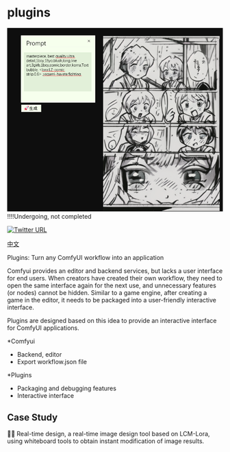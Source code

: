 # plugins
![-](./doc/640.png)
!!!!Undergoing, not completed

[![Twitter URL](https://img.shields.io/twitter/url/https/twitter.com/bukotsunikki.svg?style=social&label=Follow%20%40mixlabPro)](https://twitter.com/mixlabPro)

[中文](./README_zh.md)

Plugins: Turn any ComfyUI workflow into an application

Comfyui provides an editor and backend services, but lacks a user interface for end users. When creators have created their own workflow, they need to open the same interface again for the next use, and unnecessary features (or nodes) cannot be hidden. Similar to a game engine, after creating a game in the editor, it needs to be packaged into a user-friendly interactive interface.

Plugins are designed based on this idea to provide an interactive interface for ComfyUI applications.


*Comfyui
- Backend, editor
- Export workflow.json file


*Plugins
- Packaging and debugging features
- Interactive interface


## Case Study
🎨✨ Real-time design, a real-time image design tool based on LCM-Lora, using whiteboard tools to obtain instant modification of image results. 



